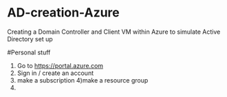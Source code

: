 # AD-creation-Azure
Creating a Domain Controller and Client VM within Azure to simulate Active Directory set up

#Personal stuff
1) Go to https://portal.azure.com
2) Sign in / create an account
3) make a subscription 
4)make a resource group
5)
